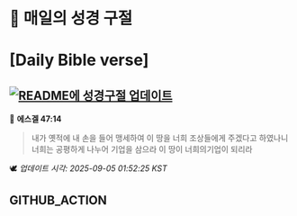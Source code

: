 # 🙏 매일의 성경 구절
# [Daily Bible verse]
## [![README에 성경구절 업데이트](https://github.com/DONGSUKA/first_test/actions/workflows/update-readme-bible.yml/badge.svg)](https://github.com/DONGSUKA/first_test/actions/workflows/update-readme-bible.yml)
<!-- START_BIBLE_VERSE -->
📖 **에스겔 47:14**
> 내가 옛적에 내 손을 들어 맹세하여 이 땅을 너희 조상들에게 주겠다고 하였나니 너희는 공평하게 나누어 기업을 삼으라 이 땅이 너희의기업이 되리라

🕊️ _업데이트 시각: 2025-09-05 01:52:25 KST_
  <!-- END_BIBLE_VERSE -->
## GITHUB_ACTION
